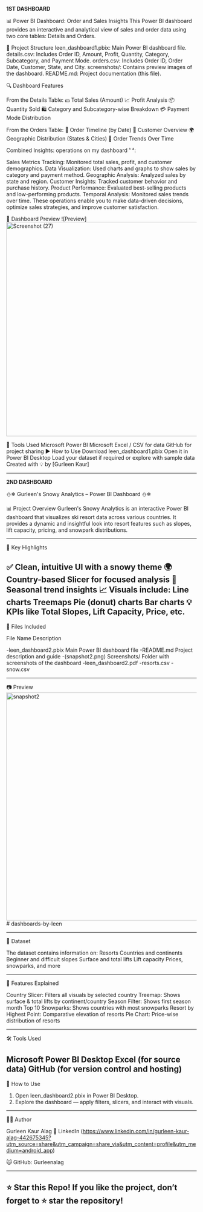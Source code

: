 **1ST DASHBOARD**

📊 Power BI Dashboard: Order and Sales Insights
This Power BI dashboard provides an interactive and analytical view of sales and order data using two core tables: Details and Orders.

📁 Project Structure
leen_dashboard1.pbix: Main Power BI dashboard file.
details.csv: Includes Order ID, Amount, Profit, Quantity, Category, Subcategory, and Payment Mode.
orders.csv: Includes Order ID, Order Date, Customer, State, and City.
screenshots/: Contains preview images of the dashboard.
README.md: Project documentation (this file).

🔍 Dashboard Features

From the Details Table:
💵 Total Sales (Amount)
📈 Profit Analysis
📦 Quantity Sold
🛍 Category and Subcategory-wise Breakdown
💳 Payment Mode Distribution

From the Orders Table:
🧾 Order Timeline (by Date)
👤 Customer Overview
🌍 Geographic Distribution (States & Cities)
🔁 Order Trends Over Time

Combined Insights:
operations on my dashboard ¹ ²:

Sales Metrics Tracking: Monitored total sales, profit, and customer demographics.
Data Visualization: Used charts and graphs to show sales by category and payment method.
Geographic Analysis: Analyzed sales by state and region.
Customer Insights: Tracked customer behavior and purchase history.
Product Performance: Evaluated best-selling products and low-performing products.
Temporal Analysis: Monitored sales trends over time.
These operations enable you to make data-driven decisions, optimize sales strategies, and improve customer satisfaction.

📸 Dashboard Preview
![Preview]<img width="986" height="566" alt="Screenshot (27)" src="https://github.com/user-attachments/assets/4a31c414-7d6c-4fa7-8311-ed841960902e" />


🧰 Tools Used
Microsoft Power BI
Microsoft Excel / CSV for data
GitHub for project sharing
▶ How to Use
Download leen_dashboard1.pbix
Open it in Power BI Desktop
Load your dataset if required or explore with sample data
Created with 💡 by [Gurleen Kaur]



---
**2ND DASHBOARD**

⛄❄ Gurleen's Snowy Analytics – Power BI Dashboard ⛄❄

📊 Project Overview
Gurleen's Snowy Analytics is an interactive Power BI dashboard that visualizes ski resort data across various countries. It provides a dynamic and insightful look into resort features such as slopes, lift capacity, pricing, and snowpark distributions.

---
📌 Key Highlights

✅ Clean, intuitive UI with a snowy theme
🌍 Country-based Slicer for focused analysis
📅 Seasonal trend insights
📈 Visuals include:
Line charts
Treemaps
Pie (donut) charts
Bar charts
💡 KPIs like Total Slopes, Lift Capacity, Price, etc.
---

📁 Files Included

File Name	Description

-leen_dashboard2.pbix	Main Power BI dashboard file
-README.md	Project description and guide
-(snapshot2.png) Screenshots/	Folder with screenshots of the dashboard
-leen_dashboard2.pdf
-resorts.csv
-snow.csv

---
📷 Preview
<img width="1060" height="602" alt="snapshot2" src="https://github.com/user-attachments/assets/8358bcc0-192c-4c57-b945-cc169a1eb502" /># dashboards-by-leen

---

📂 Dataset

The dataset contains information on:
Resorts
Countries and continents
Beginner and difficult slopes
Surface and total lifts
Lift capacity
Prices, snowparks, and more

---

🎯 Features Explained

Country Slicer: Filters all visuals by selected country
Treemap: Shows surface & total lifts by continent/country
Season Filter: Shows first season month
Top 10 Snowparks: Shows countries with most snowparks
Resort by Highest Point: Comparative elevation of resorts
Pie Chart: Price-wise distribution of resorts

---
🛠 Tools Used

Microsoft Power BI Desktop
Excel (for source data)
GitHub (for version control and hosting)
---

🚀 How to Use

1. Open leen_dashboard2.pbix in Power BI Desktop.
2. Explore the dashboard — apply filters, slicers, and interact with visuals.

---

🙋‍♀ Author

Gurleen Kaur Alag
💼 LinkedIn (https://www.linkedin.com/in/gurleen-kaur-alag-442675345?utm_source=share&utm_campaign=share_via&utm_content=profile&utm_medium=android_app)

🐱 GitHub: Gurleenalag

---
⭐ Star this Repo!
If you like the project, don’t forget to ⭐ star the repository!
---
